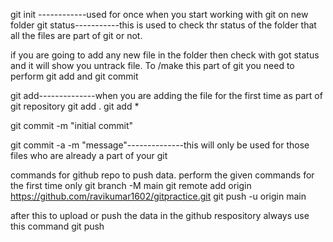 git init ------------used for once when you start working with git on new folder
git status-----------this is used to check thr status of the folder that all the files are part of git or not.


if you are going to add any new file in the folder then check with got status and it will  show you untrack file. To /make this part of git you need to perform git add and git commit


git add--------------when you are adding the file for the first time as part of git repository
git add .
git add *

git commit -m "initial commit"


git commit -a -m "message"--------------this will only be used for those files who are already a part of your git




commands for github repo to push data. perform the given commands for the first time only
git branch -M main
git remote add origin https://github.com/ravikumar1602/gitpractice.git
git push -u origin main


after this to upload or push the data in the github respository always use this command
git push